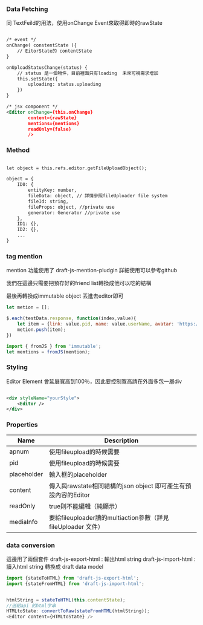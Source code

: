 ### Data Fetching

同 TextFeild的用法，使用onChange Event來取得即時的rawState

``` xml

/* event */
onChange( constentState ){
	// EitorState的 contentState 
}

onUploadStatusChange(status) {
	// status 是一個物件，目前裡面只有loading  未來可視需求增加
	this.setState({
		uploading: status.uploading
	})
}

/* jsx component */
<Editor onChange={this.onChange}
		content={rawState}
		mentions={mentions}
		readOnly={false}
		/>

```

### Method

``` xml

let object = this.refs.editor.getFileUploadObject();

object = {
	ID0: {
		entityKey: number,
		fileData: object, // 詳情參照fileUploader file system
		fileId: string,
		fileProps: object, //private use 
		generator: Generator //private use
	},
	ID1: {},
	ID2: {},
	...
}

```

### tag mention

mention 功能使用了 draft-js-mention-pludgin  詳細使用可以參考github

我們在這邊只需要把預存好的friend list轉換成他可以吃的結構

最後再轉換成immutable object 丟進去editor即可

``` javascript
let metion = [];

$.each(testData.response, function(index,value){
	let item = {link: value.pid, name: value.userName, avatar: 'https://pbs.twimg.com/profile_images/517863945/mattsailing_400x400.jpg'};
	metion.push(item);
})

import { fromJS } from 'immutable';
let mentions = fromJS(mention);
```
### Styling

Editor Element 會延展寬高到100％，因此要控制寬高請在外面多包一層div

``` xml

<div styleName="yourStyle">
	<Editor />
</div>

```

### Properties

|Name|Description|
|----|--------------|
|apnum|使用fileupload的時候需要|
|pid|使用fileupload的時候需要|
|placeholder|輸入框的placeholder|
|content|傳入與rawstate相同結構的json object 即可產生有預設內容的Editor|
|readOnly|true則不能編輯（純顯示）|
|mediaInfo|要給fileuploader讀的multiaction參數（詳見fileUploader 文件）|

### data conversion

這邊用了兩個套件
draft-js-export-html : 輸出html string
draft-js-import-html : 讀入html string 轉換成 draft data model

``` javascript
import {stateToHTML} from 'draft-js-export-html';
import {stateFromHTML} from 'draft-js-import-html';


htmlString = stateToHTML(this.contentState);
//送給api 的html字串
HTMLtoState: convertToRaw(stateFromHTML(htmlString));
<Editor content={HTMLtoState} />
```